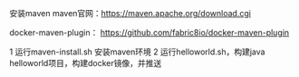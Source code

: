 
安装maven
maven官网：https://maven.apache.org/download.cgi

docker-maven-plugin： https://github.com/fabric8io/docker-maven-plugin

1 运行maven-install.sh 安装maven环境
2 运行helloworld.sh，构建java helloworld项目，构建docker镜像，并推送
